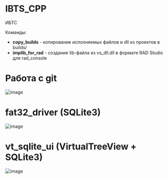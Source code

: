 # IBTS_CPP
ИБТС

Команды:
* **copy_builds** - копирование исполняемых файлов и dll из проектов в builds/
* **implib_for_rad** - создание lib-файла из vs_dll.dll в формате RAD Studio для rad_console

# Работа с git
![image](https://user-images.githubusercontent.com/21179689/159137441-4fb3d778-491f-4170-a8d1-166316931443.png)

# fat32_driver (SQLite3)
![image](https://user-images.githubusercontent.com/21179689/160430163-c27a3fc7-1d90-4896-95d0-79d3728752c5.png)

# vt_sqlite_ui (VirtualTreeView + SQLite3)
![image](https://user-images.githubusercontent.com/21179689/163627437-0c25d883-1f44-4209-a475-4ee8f2469c40.png)
